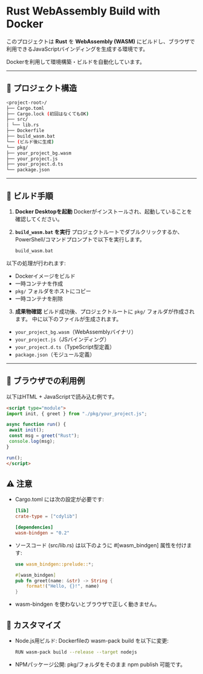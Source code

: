 # Rust WebAssembly Build with Docker

このプロジェクトは **Rust** を **WebAssembly (WASM)** にビルドし、ブラウザで利用できるJavaScriptバインディングを生成する環境です。

Dockerを利用して環境構築・ビルドを自動化しています。

---

## 📂 プロジェクト構造
```bash
<project-root>/
├── Cargo.toml
├── Cargo.lock (初回はなくてもOK)
├── src/
│ └── lib.rs
├── Dockerfile
├── build_wasm.bat
└── (ビルド後に生成)
└── pkg/
├── your_project_bg.wasm
├── your_project.js
├── your_project.d.ts
└── package.json
```


---

## 🚀 ビルド手順

1. **Docker Desktopを起動**
    Dockerがインストールされ、起動していることを確認してください。

2. **`build_wasm.bat` を実行**
    プロジェクトルートでダブルクリックするか、PowerShell/コマンドプロンプトで以下を実行します。
    ```bash
    build_wasm.bat
    ```
以下の処理が行われます:

- Dockerイメージをビルド
- 一時コンテナを作成
- `pkg/` フォルダをホストにコピー
- 一時コンテナを削除

3. **成果物確認**
ビルド成功後、プロジェクトルートに `pkg/` フォルダが作成されます。
中に以下のファイルが生成されます。
- `your_project_bg.wasm`（WebAssemblyバイナリ）
- `your_project.js`（JSバインディング）
- `your_project.d.ts`（TypeScript型定義）
- `package.json`（モジュール定義）

---

## 🧩 ブラウザでの利用例
以下はHTML + JavaScriptで読み込む例です。
```html
<script type="module">
import init, { greet } from "./pkg/your_project.js";

async function run() {
 await init();
 const msg = greet("Rust");
 console.log(msg);
}

run();
</script>
```

## ⚠️ 注意
- Cargo.toml には次の設定が必要です:
    ```toml
    [lib]
    crate-type = ["cdylib"]

    [dependencies]
    wasm-bindgen = "0.2"
    ```

- ソースコード (src/lib.rs) は以下のように #[wasm_bindgen] 属性を付けます:
    ```rust
    use wasm_bindgen::prelude::*;

    #[wasm_bindgen]
    pub fn greet(name: &str) -> String {
        format!("Hello, {}!", name)
    }
    ```

- wasm-bindgen を使わないとブラウザで正しく動きません。

## 🔧 カスタマイズ
- Node.js用ビルド:
    Dockerfileの wasm-pack build を以下に変更:
    ```bash
    RUN wasm-pack build --release --target nodejs
    ```
- NPMパッケージ公開:
    pkg/フォルダをそのまま npm publish 可能です。